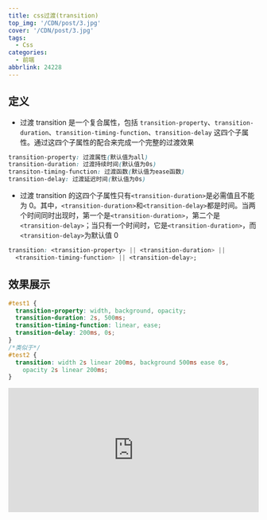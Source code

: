 ```yaml
---
title: css过渡(transition)
top_img: '/CDN/post/3.jpg'
cover: '/CDN/post/3.jpg'
tags:
  - Css
categories:
  - 前端
abbrlink: 24228
---
```


## 定义

- 过渡 transition 是一个复合属性，包括 `transition-property`、`transition-duration`、`transition-timing-function`、`transition-delay` 这四个子属性。通过这四个子属性的配合来完成一个完整的过渡效果

```css
transition-property: 过渡属性(默认值为all)
transition-duration: 过渡持续时间(默认值为0s)
transiton-timing-function: 过渡函数(默认值为ease函数)
transition-delay: 过渡延迟时间(默认值为0s)
```

- 过渡 transition 的这四个子属性只有`<transition-duration>`是必需值且不能为 0。其中，`<transition-duration>`和`<transition-delay>`都是时间。当两个时间同时出现时，第一个是`<transition-duration>`，第二个是`<transition-delay>`；当只有一个时间时，它是`<transition-duration>`，而`<transition-delay>`为默认值 0

```css
transition: <transition-property> || <transition-duration> ||
  <transition-timing-function> || <transition-delay>;
```

## 效果展示

```css
#test1 {
  transition-property: width, background, opacity;
  transition-duration: 2s, 500ms;
  transition-timing-function: linear, ease;
  transition-delay: 200ms, 0s;
}
/*类似于*/
#test2 {
  transition: width 2s linear 200ms, background 500ms ease 0s,
    opacity 2s linear 200ms;
}
```

<iframe style="width: 100%; height: 250px;" src="https://demo.xiaohuochai.site/css/transition/t10.html" frameborder="0" width="320" height="240"></iframe>
